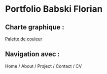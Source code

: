 # Portfolio Babski Florian
## Charte graphique :

[Palette de couleur](assets/readme/palette.png)

## Navigation avec :
Home / About / Project / Contact / CV
